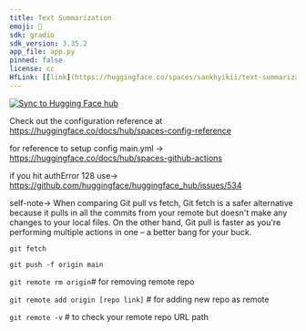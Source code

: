 ```yaml
---
title: Text Summarization
emoji: 👀
sdk: gradio
sdk_version: 3.35.2
app_file: app.py
pinned: false
license: cc
HfLink: [[link](https://huggingface.co/spaces/sankhyikii/text-summarization)]
---
```

[![Sync to Hugging Face hub](https://github.com/shyamgupta196/Text-summarization-App/actions/workflows/main.yml/badge.svg)](https://github.com/shyamgupta196/Text-summarization-App/actions/workflows/main.yml)

Check out the configuration reference at https://huggingface.co/docs/hub/spaces-config-reference

for reference to setup config main.yml -> https://huggingface.co/docs/hub/spaces-github-actions

if you hit authError 128 use-> https://github.com/huggingface/huggingface_hub/issues/534


self-note->
When comparing Git pull vs fetch, Git fetch is a safer alternative because it pulls in all the commits from your remote but doesn't make any changes to your local files. On the other hand, Git pull is faster as you're performing multiple actions in one – a better bang for your buck.

`git fetch` 

`git push -f origin main` 

`git remote rm origin`# for removing remote repo

`git remote add origin [repo link]` # for adding new repo as remote

`git remote -v` # to check your remote repo URL path 
